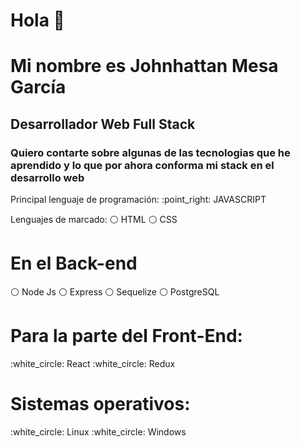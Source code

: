 ### <h1>Hola 👋 </h1>


<h1>Mi nombre es Johnhattan Mesa García</h1>
<h2>Desarrollador Web Full Stack </h2>

<h3>Quiero contarte sobre algunas de las tecnologias que he aprendido y lo que por ahora conforma mi stack en el desarrollo web</h3>

<p>
Principal lenguaje de programación: 
:point_right: JAVASCRIPT

Lenguajes de marcado:
:white_circle: HTML 
:white_circle: CSS 
</p>



<h1>En el Back-end</h1>

:white_circle: Node Js 
:white_circle: Express 
:white_circle: Sequelize
:white_circle: PostgreSQL



<h1>Para la parte del Front-End:</h1>
:white_circle: React
:white_circle: Redux



<h1>Sistemas operativos:</h1>
:white_circle: Linux
:white_circle: Windows
